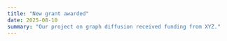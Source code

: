 ```yaml
---
title: "New grant awarded"
date: 2025-08-10
summary: "Our project on graph diffusion received funding from XYZ."
---
```

